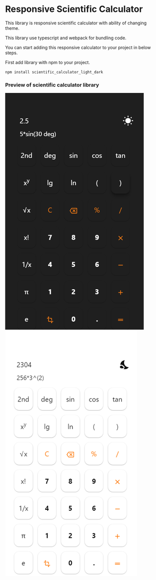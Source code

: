 # Responsive Scientific Calculator

This library is responsive scientific calculator with ability of changing theme.

This library use typescript and webpack for bundling code.

You can start adding this responsive calculator to your project in below steps.

First add library with npm to your project.

```jsx
npm install scientific_calculator_light_dark
```

### Preview of scientific calculator library

![image](public/calculator_dark.png)    ![image](public/calculator_light.png)